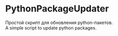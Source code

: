 # PythonPackageUpdater
Простой скрипт для обновления python-пакетов.<br>
A simple script to update python packages.
